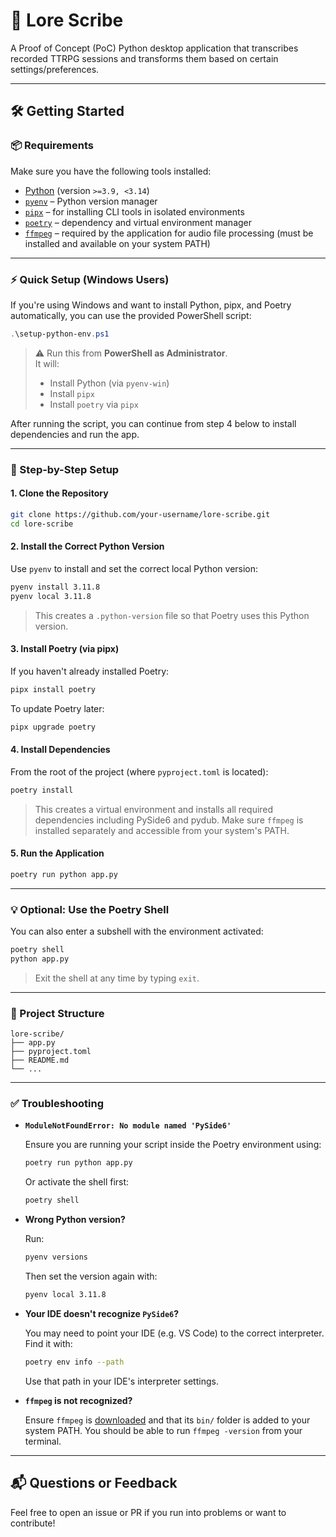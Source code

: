 # 📝 Lore Scribe

A Proof of Concept (PoC) Python desktop application that transcribes recorded TTRPG sessions and transforms them based on certain settings/preferences.

---

## 🛠️ Getting Started

### 📦 Requirements

Make sure you have the following tools installed:

- [Python](https://www.python.org/downloads/) (version `>=3.9, <3.14`)
- [`pyenv`](https://github.com/pyenv/pyenv) – Python version manager
- [`pipx`](https://github.com/pypa/pipx) – for installing CLI tools in isolated environments
- [`poetry`](https://python-poetry.org/) – dependency and virtual environment manager
- [`ffmpeg`](https://ffmpeg.org/download.html) – required by the application for audio file processing (must be installed and available on your system PATH)

---

### ⚡️ Quick Setup (Windows Users)

If you're using Windows and want to install Python, pipx, and Poetry automatically, you can use the provided PowerShell script:

```powershell
.\setup-python-env.ps1
```

> ⚠️ Run this from **PowerShell as Administrator**.  
> It will:
> - Install Python (via `pyenv-win`)
> - Install `pipx`
> - Install `poetry` via `pipx`

After running the script, you can continue from step 4 below to install dependencies and run the app.

---

### 🔁 Step-by-Step Setup

#### 1. Clone the Repository

```bash
git clone https://github.com/your-username/lore-scribe.git
cd lore-scribe
```

#### 2. Install the Correct Python Version

Use `pyenv` to install and set the correct local Python version:

```bash
pyenv install 3.11.8
pyenv local 3.11.8
```

> This creates a `.python-version` file so that Poetry uses this Python version.

#### 3. Install Poetry (via pipx)

If you haven't already installed Poetry:

```bash
pipx install poetry
```

To update Poetry later:

```bash
pipx upgrade poetry
```

#### 4. Install Dependencies

From the root of the project (where `pyproject.toml` is located):

```bash
poetry install
```

> This creates a virtual environment and installs all required dependencies including PySide6 and pydub. Make sure `ffmpeg` is installed separately and accessible from your system's PATH.

#### 5. Run the Application

```bash
poetry run python app.py
```

---

### 💡 Optional: Use the Poetry Shell

You can also enter a subshell with the environment activated:

```bash
poetry shell
python app.py
```

> Exit the shell at any time by typing `exit`.

---

### 📁 Project Structure

```
lore-scribe/
├── app.py
├── pyproject.toml
├── README.md
└── ...
```

---

### ✅ Troubleshooting

- **`ModuleNotFoundError: No module named 'PySide6'`**

  Ensure you are running your script inside the Poetry environment using:

  ```bash
  poetry run python app.py
  ```

  Or activate the shell first:

  ```bash
  poetry shell
  ```

- **Wrong Python version?**

  Run:

  ```bash
  pyenv versions
  ```

  Then set the version again with:

  ```bash
  pyenv local 3.11.8
  ```

- **Your IDE doesn't recognize `PySide6`?**

  You may need to point your IDE (e.g. VS Code) to the correct interpreter. Find it with:

  ```bash
  poetry env info --path
  ```

  Use that path in your IDE's interpreter settings.

- **`ffmpeg` is not recognized?**

  Ensure `ffmpeg` is [downloaded](https://ffmpeg.org/download.html) and that its `bin/` folder is added to your system PATH. You should be able to run `ffmpeg -version` from your terminal.

---

## 📬 Questions or Feedback

Feel free to open an issue or PR if you run into problems or want to contribute!
